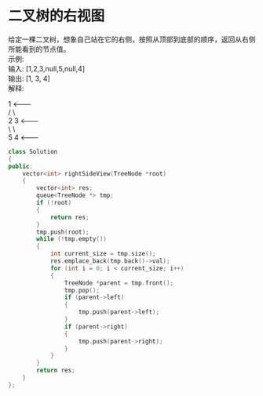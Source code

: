 # 二叉树的右视图
给定一棵二叉树，想象自己站在它的右侧，按照从顶部到底部的顺序，返回从右侧所能看到的节点值。<br>
示例: <br>
输入: [1,2,3,null,5,null,4] <br>
输出: [1, 3, 4]  <br>
解释:  <br>

   1            <---  <br>
 /   \                 <br>
2     3         <---   <br>
 \     \               <br>
  5     4       <---   <br>
  

```cpp
class Solution
{
public:
    vector<int> rightSideView(TreeNode *root)
    {
        vector<int> res;
        queue<TreeNode *> tmp;
        if (!root)
        {
            return res;
        }
        tmp.push(root);
        while (!tmp.empty())
        {
            int current_size = tmp.size();
            res.emplace_back(tmp.back()->val);
            for (int i = 0; i < current_size; i++)
            {
                TreeNode *parent = tmp.front();
                tmp.pop();
                if (parent->left)
                {
                    tmp.push(parent->left);
                }
                if (parent->right)
                {
                    tmp.push(parent->right);
                }
            }
        }
        return res;
    }
};
```
